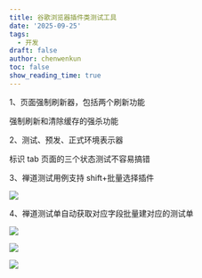 ```yaml
---
title: 谷歌浏览器插件类测试工具
date: '2025-09-25'
tags:
  - 开发
draft: false
author: chenwenkun
toc: false
show_reading_time: true
---
```

1、页面强制刷新器，包括两个刷新功能

强制刷新和清除缓存的强杀功能

2、测试、预发、正式环境表示器

标识 tab 页面的三个状态测试不容易搞错

3、禅道测试用例支持 shift+批量选择插件

![](https://prod-files-secure.s3.us-west-2.amazonaws.com/c205fb54-92b2-4987-8be3-972b67d27acc/7ca8990d-2ef0-4ad6-8256-c807dbb8b3d5/image.png?X-Amz-Algorithm=AWS4-HMAC-SHA256&X-Amz-Content-Sha256=UNSIGNED-PAYLOAD&X-Amz-Credential=ASIAZI2LB466YDCXPL5E%2F20251012%2Fus-west-2%2Fs3%2Faws4_request&X-Amz-Date=20251012T061416Z&X-Amz-Expires=3600&X-Amz-Security-Token=IQoJb3JpZ2luX2VjEH0aCXVzLXdlc3QtMiJHMEUCIQDC3gZ4K0bDHpwICoB1ldClmzWZyvSH%2FbHqhfq8BanY0AIgb4bIx%2BfgwbvAwJtZTdsSWA2HCHct4ipqb08JvVfbmf8q%2FwMIJRAAGgw2Mzc0MjMxODM4MDUiDDf5LzNtibC6LnNOKCrcA6uYkVKuVtBWMjQhoFFlfiRgqf3g6Y3b78TR3l3onYxd%2Fi38WOlZsjD7nL%2FUDfC%2F%2BPLL4Srw4QYz4xOLsqQBamMOiWDihE%2FkbkuPGgd89O2s8g%2Bnm7InTPbxEmNgkNp8h%2FWRn%2ByC8XDUi2UPDKsP44Yd2WaxN2d74ZLbclbPlEWSLlu%2Br4k18F6irvOzOmJwevtUEW9nYyGWrtOPGOJ6RbJeESc4sKsWJuRPVM%2BHBzPAHsyjN5Qg%2FSFiBnIv%2B2qW4I5npq7%2BpDw9Ym1au7DBR7Yr5WLZ1b%2FGj7vHpyZQmZ%2ByIDxZZcdl5x9McniOTIcAoye56UCPvmrNfNcFQv%2FSubQRk2UAqcdr7iHYjaKLoKWGEsJwmsoj%2F4kdpTe%2F4W89%2BcaldThO4mfa9nqZeRdXmH2mLpKS12G7BPNQm%2BRhfbAOBueBCNcR%2Fqm9qhTllb77i%2Bqeg%2FLSyohTmW4YjVtq%2B1Ja36ONTODFAjeuthQ98Jg3Cu8FZDsFRKhHEdfe3eMyT3Kwjjw64i9C0v89r9wEcbfe81K3zrP%2Fqqvw7emu%2BKagAstbPAfcKUKceeOSpHO0EMaIL%2Btqnutgktab3xtAQ9a7LvwQoeFebzfBzk0%2FQgzZLCzoyAdyxLcH54%2BvMI7ZrMcGOqUByJdwRJLEWfY%2FucRdfcKqM9PeIKxPhEXnS0G77xdQ1r1uDQR1yH6nuj6LqZrdWlRYfh2WXXsFHr4sj%2FB%2FZm14DKV7jkfE%2Bf8JK38T55XKiZR1GzDe87BP7Dis49snV37PtgHKjkW%2FX90PkS52CTM%2BI3b6mhKJxbSvvqQGl0J8Cfx4NS61ZtwvR4ynPFEwBqaTGAeXzyU8qUAT7x87N2VAFyJ9vY0m&X-Amz-Signature=1d39eff43f92bb78b94333e729c9124da85a464c5a4823020f9b518465659590&X-Amz-SignedHeaders=host&x-amz-checksum-mode=ENABLED&x-id=GetObject)

4、禅道测试单自动获取对应字段批量建对应的测试单

![](https://prod-files-secure.s3.us-west-2.amazonaws.com/c205fb54-92b2-4987-8be3-972b67d27acc/1ea39b01-dd1c-4a56-bb09-4fe87447f5c7/image.png?X-Amz-Algorithm=AWS4-HMAC-SHA256&X-Amz-Content-Sha256=UNSIGNED-PAYLOAD&X-Amz-Credential=ASIAZI2LB466YDCXPL5E%2F20251012%2Fus-west-2%2Fs3%2Faws4_request&X-Amz-Date=20251012T061416Z&X-Amz-Expires=3600&X-Amz-Security-Token=IQoJb3JpZ2luX2VjEH0aCXVzLXdlc3QtMiJHMEUCIQDC3gZ4K0bDHpwICoB1ldClmzWZyvSH%2FbHqhfq8BanY0AIgb4bIx%2BfgwbvAwJtZTdsSWA2HCHct4ipqb08JvVfbmf8q%2FwMIJRAAGgw2Mzc0MjMxODM4MDUiDDf5LzNtibC6LnNOKCrcA6uYkVKuVtBWMjQhoFFlfiRgqf3g6Y3b78TR3l3onYxd%2Fi38WOlZsjD7nL%2FUDfC%2F%2BPLL4Srw4QYz4xOLsqQBamMOiWDihE%2FkbkuPGgd89O2s8g%2Bnm7InTPbxEmNgkNp8h%2FWRn%2ByC8XDUi2UPDKsP44Yd2WaxN2d74ZLbclbPlEWSLlu%2Br4k18F6irvOzOmJwevtUEW9nYyGWrtOPGOJ6RbJeESc4sKsWJuRPVM%2BHBzPAHsyjN5Qg%2FSFiBnIv%2B2qW4I5npq7%2BpDw9Ym1au7DBR7Yr5WLZ1b%2FGj7vHpyZQmZ%2ByIDxZZcdl5x9McniOTIcAoye56UCPvmrNfNcFQv%2FSubQRk2UAqcdr7iHYjaKLoKWGEsJwmsoj%2F4kdpTe%2F4W89%2BcaldThO4mfa9nqZeRdXmH2mLpKS12G7BPNQm%2BRhfbAOBueBCNcR%2Fqm9qhTllb77i%2Bqeg%2FLSyohTmW4YjVtq%2B1Ja36ONTODFAjeuthQ98Jg3Cu8FZDsFRKhHEdfe3eMyT3Kwjjw64i9C0v89r9wEcbfe81K3zrP%2Fqqvw7emu%2BKagAstbPAfcKUKceeOSpHO0EMaIL%2Btqnutgktab3xtAQ9a7LvwQoeFebzfBzk0%2FQgzZLCzoyAdyxLcH54%2BvMI7ZrMcGOqUByJdwRJLEWfY%2FucRdfcKqM9PeIKxPhEXnS0G77xdQ1r1uDQR1yH6nuj6LqZrdWlRYfh2WXXsFHr4sj%2FB%2FZm14DKV7jkfE%2Bf8JK38T55XKiZR1GzDe87BP7Dis49snV37PtgHKjkW%2FX90PkS52CTM%2BI3b6mhKJxbSvvqQGl0J8Cfx4NS61ZtwvR4ynPFEwBqaTGAeXzyU8qUAT7x87N2VAFyJ9vY0m&X-Amz-Signature=4c3cff14b6ceac053542abe14a10d7ec62a8cfe1446e54eeafbe59e2d95ede5b&X-Amz-SignedHeaders=host&x-amz-checksum-mode=ENABLED&x-id=GetObject)

![](https://prod-files-secure.s3.us-west-2.amazonaws.com/c205fb54-92b2-4987-8be3-972b67d27acc/fa727f1d-546c-42aa-9508-d8d3d1275bcd/image.png?X-Amz-Algorithm=AWS4-HMAC-SHA256&X-Amz-Content-Sha256=UNSIGNED-PAYLOAD&X-Amz-Credential=ASIAZI2LB466YDCXPL5E%2F20251012%2Fus-west-2%2Fs3%2Faws4_request&X-Amz-Date=20251012T061416Z&X-Amz-Expires=3600&X-Amz-Security-Token=IQoJb3JpZ2luX2VjEH0aCXVzLXdlc3QtMiJHMEUCIQDC3gZ4K0bDHpwICoB1ldClmzWZyvSH%2FbHqhfq8BanY0AIgb4bIx%2BfgwbvAwJtZTdsSWA2HCHct4ipqb08JvVfbmf8q%2FwMIJRAAGgw2Mzc0MjMxODM4MDUiDDf5LzNtibC6LnNOKCrcA6uYkVKuVtBWMjQhoFFlfiRgqf3g6Y3b78TR3l3onYxd%2Fi38WOlZsjD7nL%2FUDfC%2F%2BPLL4Srw4QYz4xOLsqQBamMOiWDihE%2FkbkuPGgd89O2s8g%2Bnm7InTPbxEmNgkNp8h%2FWRn%2ByC8XDUi2UPDKsP44Yd2WaxN2d74ZLbclbPlEWSLlu%2Br4k18F6irvOzOmJwevtUEW9nYyGWrtOPGOJ6RbJeESc4sKsWJuRPVM%2BHBzPAHsyjN5Qg%2FSFiBnIv%2B2qW4I5npq7%2BpDw9Ym1au7DBR7Yr5WLZ1b%2FGj7vHpyZQmZ%2ByIDxZZcdl5x9McniOTIcAoye56UCPvmrNfNcFQv%2FSubQRk2UAqcdr7iHYjaKLoKWGEsJwmsoj%2F4kdpTe%2F4W89%2BcaldThO4mfa9nqZeRdXmH2mLpKS12G7BPNQm%2BRhfbAOBueBCNcR%2Fqm9qhTllb77i%2Bqeg%2FLSyohTmW4YjVtq%2B1Ja36ONTODFAjeuthQ98Jg3Cu8FZDsFRKhHEdfe3eMyT3Kwjjw64i9C0v89r9wEcbfe81K3zrP%2Fqqvw7emu%2BKagAstbPAfcKUKceeOSpHO0EMaIL%2Btqnutgktab3xtAQ9a7LvwQoeFebzfBzk0%2FQgzZLCzoyAdyxLcH54%2BvMI7ZrMcGOqUByJdwRJLEWfY%2FucRdfcKqM9PeIKxPhEXnS0G77xdQ1r1uDQR1yH6nuj6LqZrdWlRYfh2WXXsFHr4sj%2FB%2FZm14DKV7jkfE%2Bf8JK38T55XKiZR1GzDe87BP7Dis49snV37PtgHKjkW%2FX90PkS52CTM%2BI3b6mhKJxbSvvqQGl0J8Cfx4NS61ZtwvR4ynPFEwBqaTGAeXzyU8qUAT7x87N2VAFyJ9vY0m&X-Amz-Signature=99ec3cc001cca7d0fa9cbd16bc87a91c6451683a2127d245c2107891b840b173&X-Amz-SignedHeaders=host&x-amz-checksum-mode=ENABLED&x-id=GetObject)

![](https://prod-files-secure.s3.us-west-2.amazonaws.com/c205fb54-92b2-4987-8be3-972b67d27acc/2a374ca8-3be3-4978-8ee1-2331f1db0267/image.png?X-Amz-Algorithm=AWS4-HMAC-SHA256&X-Amz-Content-Sha256=UNSIGNED-PAYLOAD&X-Amz-Credential=ASIAZI2LB466YDCXPL5E%2F20251012%2Fus-west-2%2Fs3%2Faws4_request&X-Amz-Date=20251012T061416Z&X-Amz-Expires=3600&X-Amz-Security-Token=IQoJb3JpZ2luX2VjEH0aCXVzLXdlc3QtMiJHMEUCIQDC3gZ4K0bDHpwICoB1ldClmzWZyvSH%2FbHqhfq8BanY0AIgb4bIx%2BfgwbvAwJtZTdsSWA2HCHct4ipqb08JvVfbmf8q%2FwMIJRAAGgw2Mzc0MjMxODM4MDUiDDf5LzNtibC6LnNOKCrcA6uYkVKuVtBWMjQhoFFlfiRgqf3g6Y3b78TR3l3onYxd%2Fi38WOlZsjD7nL%2FUDfC%2F%2BPLL4Srw4QYz4xOLsqQBamMOiWDihE%2FkbkuPGgd89O2s8g%2Bnm7InTPbxEmNgkNp8h%2FWRn%2ByC8XDUi2UPDKsP44Yd2WaxN2d74ZLbclbPlEWSLlu%2Br4k18F6irvOzOmJwevtUEW9nYyGWrtOPGOJ6RbJeESc4sKsWJuRPVM%2BHBzPAHsyjN5Qg%2FSFiBnIv%2B2qW4I5npq7%2BpDw9Ym1au7DBR7Yr5WLZ1b%2FGj7vHpyZQmZ%2ByIDxZZcdl5x9McniOTIcAoye56UCPvmrNfNcFQv%2FSubQRk2UAqcdr7iHYjaKLoKWGEsJwmsoj%2F4kdpTe%2F4W89%2BcaldThO4mfa9nqZeRdXmH2mLpKS12G7BPNQm%2BRhfbAOBueBCNcR%2Fqm9qhTllb77i%2Bqeg%2FLSyohTmW4YjVtq%2B1Ja36ONTODFAjeuthQ98Jg3Cu8FZDsFRKhHEdfe3eMyT3Kwjjw64i9C0v89r9wEcbfe81K3zrP%2Fqqvw7emu%2BKagAstbPAfcKUKceeOSpHO0EMaIL%2Btqnutgktab3xtAQ9a7LvwQoeFebzfBzk0%2FQgzZLCzoyAdyxLcH54%2BvMI7ZrMcGOqUByJdwRJLEWfY%2FucRdfcKqM9PeIKxPhEXnS0G77xdQ1r1uDQR1yH6nuj6LqZrdWlRYfh2WXXsFHr4sj%2FB%2FZm14DKV7jkfE%2Bf8JK38T55XKiZR1GzDe87BP7Dis49snV37PtgHKjkW%2FX90PkS52CTM%2BI3b6mhKJxbSvvqQGl0J8Cfx4NS61ZtwvR4ynPFEwBqaTGAeXzyU8qUAT7x87N2VAFyJ9vY0m&X-Amz-Signature=13e3bdc14720960e9ac5ec2e6576c017b77a53f64577006352ff916bc0a9231f&X-Amz-SignedHeaders=host&x-amz-checksum-mode=ENABLED&x-id=GetObject)

